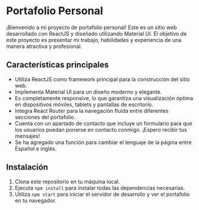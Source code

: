 # Portafolio Personal

¡Bienvenido a mi proyecto de portafolio personal! Este es un sitio web desarrollado con ReactJS y diseñado utilizando Material UI. El objetivo de este proyecto es presentar mi trabajo, habilidades y experiencia de una manera atractiva y profesional.

## Características principales

- Utiliza ReactJS como framework principal para la construcción del sitio web.
- Implementa Material UI para un diseño moderno y elegante.
- Es completamente responsive, lo que garantiza una visualización óptima en dispositivos móviles, tablets y pantallas de escritorio.
- Integra React Router para la navegación fluida entre diferentes secciones del portafolio.
- Cuenta con un apartado de contacto que incluye un formulario para que los usuarios puedan ponerse en contacto conmigo. ¡Espero recibir tus mensajes!
- Se ha agregado una función para cambiar el lenguaje de la página entre Español e inglés.

## Instalación

1. Clona este repositorio en tu máquina local.
2. Ejecuta `npm install` para instalar todas las dependencias necesarias.
3. Utiliza `npm start` para iniciar el servidor de desarrollo y ver el portafolio en tu navegador.
